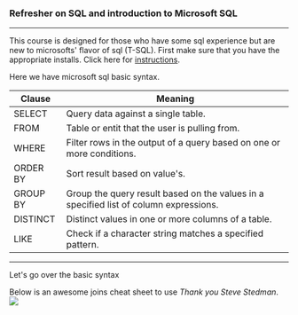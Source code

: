 ###                                                          Refresher on SQL and introduction to Microsoft SQL

---
This course is designed for those who have some sql experience but are new to microsofts' flavor of sql (T-SQL). First make sure that you have the appropriate installs. Click here for [instructions](https://github.com/Juan-Zambrano/MSSQL_Example/tree/master/Lesson/Introduction/Resource).

Here we have microsoft sql basic syntax.

|Clause | Meaning   | 
|---|---|
| SELECT| Query data against a single table.  |
|  FROM |  Table or entit that the user is pulling from. |
|  WHERE|  Filter rows in the output of a query based on one or more conditions. |
|ORDER BY| Sort result based on value's. |
|GROUP BY| Group the query result based on the values in a specified list of column expressions.|
|DISTINCT| Distinct values in one or more columns of a table.|
|LIKE| Check if a character string matches a specified pattern.|




---
Let's go over the basic syntax 


Below is an awesome joins cheat sheet to use *Thank you Steve Stedman*.
![](https://stevestedman.com/wp-content/uploads/TSqlJoinTypePoster.png)





